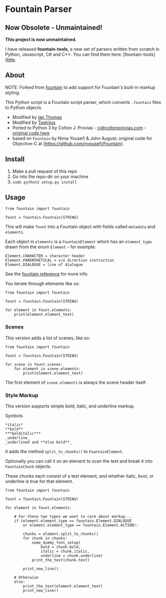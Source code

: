 # Fountain Parser

## Now Obsolete - Unmaintained!

**This project is now unmaintained.**

I have released **fountain-tools**, a new set of parsers written from scratch in Python, Javascript, C# and C++. You can find them here:
[fountain-tools]([http](https://github.com/wildwinter/fountain-tools).

## About

NOTE: Forked from [fountain](https://github.com/Tagirijus/fountain) to add support for Fountain's built-in markup styling.

This Python script is a Fountain script parser, which converts `.fountain` files to Python objects.

* Modified by [Ian Thomas](https://github.com/wildwinter/)
* Modified by [Tagirijus](https://github.com/Tagirijus/)
* Ported to Python 3 by Colton J. Provias - cj@coltonprovias.com - [original code here](https://gist.github.com/ColtonProvias/8232624)
* based on `Fountain` by Nima Yousefi & John August; original code for Objective-C at [https://github.com/nyousefi/Fountain].

## Install

1. Make a pull request of this repo
3. Go into the repo-dir on your machine
2. `sudo python3 setup.py install`

## Usage

```
from fountain import fountain

fount = fountain.Fountain(STRING)
```

This will make `fount` into a Fountain object with fields called `metadata` and `elements`.

Each object in `elements` is a `FountainElement` which has an `element_type` drawn from the
enum `Element` - for example:
```
Element.CHARACTER = character header
Element.PARENTHETICAL = v/o direction instruction
Element.DIALOGUE = line of dialogue
```

See the [fountain reference](https://fountain.io/syntax) for more info.

You iterate through elements like so:
```
from fountain import fountain

fount = fountain.Fountain(STRING)

for element in fount.elements:
    print(element.element_text)

```

### Scenes
This version adds a list of scenes, like so:
```
from fountain import fountain

fount = fountain.Fountain(STRING)

for scene in fount.scenes:
    for element in scene.elements:
        print(element.element_text)

```
The first element of `scene.elements` is always the scene header itself.

### Style Markup
This version supports simple bold, italic, and underline markup.

Symbols
```
*italic*
**bold**
***bolditalic***
_underline_
_underlined and **also bold**_
```

It adds the method `split_to_chunks()` to `FountainElement`.

Optionally you can call it on an element to scan the text and break it into `FountainChunk` objects.

These chunks each consist of a text element, and whether italic, bool, or underline is true for that element.

```
from fountain import fountain

fount = fountain.Fountain(STRING)

for element in fount.elements:
    
    # For these two types we want to care about markup...
    if (element.element_type == fountain.Element.DIALOGUE
        or element.element_type == fountain.Element.ACTION):

        chunks = element.split_to_chunks()
        for chunk in chunks:
            some_dummy_font_setup(
                bold = chunk.bold, 
                italic = chunk.italic,
                underline = chunk.underline)
            print_the_text(chunk.text)

        print_new_line()

    # Otherwise
    else:
        print_the_text(element.element_text)
        print_new_line()
        

```
